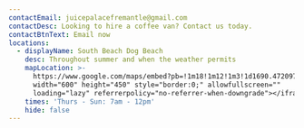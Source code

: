```yaml
---
contactEmail: juicepalacefremantle@gmail.com
contactDesc: Looking to hire a coffee van? Contact us today.
contactBtnText: Email now
locations:
  - displayName: South Beach Dog Beach
    desc: Throughout summer and when the weather permits
    mapLocation: >-
      https://www.google.com/maps/embed?pb=!1m18!1m12!1m3!1d1690.4720970758303!2d115.74859590276071!3d-32.07075809653833!2m3!1f0!2f0!3f0!3m2!1i1024!2i768!4f13.1!3m3!1m2!1s0x2a32a1006b35d2b7%3A0x3b0dad4b9a593de6!2sJuice%20Palace%20Fremantle!5e0!3m2!1sen!2sau!4v1758552869897!5m2!1sen!2sau"
      width="600" height="450" style="border:0;" allowfullscreen=""
      loading="lazy" referrerpolicy="no-referrer-when-downgrade"></iframe>
    times: 'Thurs - Sun: 7am - 12pm'
    hide: false
---
```


